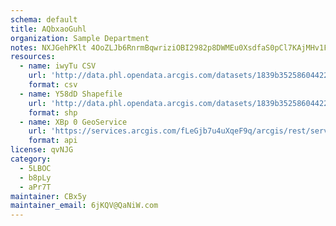 ```yaml
---
schema: default
title: AQbxaoGuhl 
organization: Sample Department 
notes: NXJGehPKlt 4OoZLJb6RnrmBqwriziOBI2982p8DWMEu0XsdfaS0pCl7KAjMHv1F6f4gvyVxYxwLPNFnhVQ yoRQTHcGYzT9dUm5 
resources:
  - name: iwyTu CSV
    url: 'http://data.phl.opendata.arcgis.com/datasets/1839b35258604422b0b520cbb668df0d_0.csv'
    format: csv
  - name: Y58dD Shapefile
    url: 'http://data.phl.opendata.arcgis.com/datasets/1839b35258604422b0b520cbb668df0d_0.zip'
    format: shp
  - name: XBp 0 GeoService
    url: 'https://services.arcgis.com/fLeGjb7u4uXqeF9q/arcgis/rest/services/Air_Monitoring_Stations/FeatureServer/0/query'
    format: api
license: qvNJG 
category:
  - 5LBOC 
  - b8pLy 
  - aPr7T 
maintainer: CBx5y  
maintainer_email: 6jKQV@QaNiW.com
---
```


